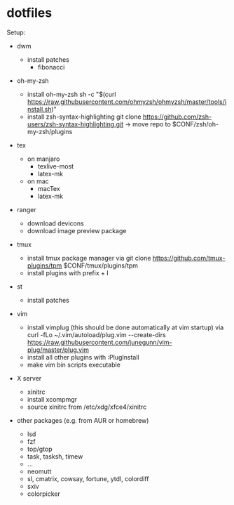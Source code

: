 # dotfiles

Setup:
   
* dwm 
    * install patches
        * fibonacci

* oh-my-zsh
    * install oh-my-zsh 
        sh -c "$(curl https://raw.githubusercontent.com/ohmyzsh/ohmyzsh/master/tools/install.sh)"
    * install zsh-syntax-highlighting
        git clone https://github.com/zsh-users/zsh-syntax-highlighting.git
        -> move repo to $CONF/zsh/oh-my-zsh/plugins
* tex
    * on manjaro
        * texlive-most
        * latex-mk
    * on mac
        * macTex
        * latex-mk

* ranger
    * download devicons
    * download image preview package

* tmux
    * install tmux package manager via
        git clone https://github.com/tmux-plugins/tpm $CONF/tmux/plugins/tpm
    * install plugins with 
        prefix + I

* st 
    * install patches
    
* vim
    * install vimplug (this should be done automatically at vim startup) via
        curl -fLo ~/.vim/autoload/plug.vim --create-dirs \
        https://raw.githubusercontent.com/junegunn/vim-plug/master/plug.vim
    * install all other plugins with
        :PlugInstall 
    * make vim bin scripts executable

* X server
    * xinitrc
    * install xcompmgr
    * source xinitrc from /etc/xdg/xfce4/xinitrc

* other packages (e.g. from AUR or homebrew)
    * lsd
    * fzf
    * top/gtop
    * task, tasksh, timew
    * ...
    * neomutt
    * sl, cmatrix, cowsay, fortune, ytdl, colordiff
    * sxiv
    * colorpicker
